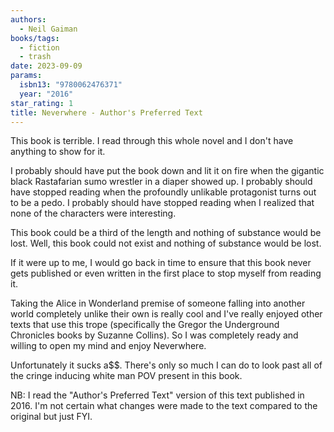 ```yaml
---
authors:
  - Neil Gaiman
books/tags:
  - fiction
  - trash
date: 2023-09-09
params:
  isbn13: "9780062476371"
  year: "2016"
star_rating: 1
title: Neverwhere - Author's Preferred Text
---
```


This book is terrible. I read through this whole novel and I don't have anything to show for it.

I probably should have put the book down and lit it on fire when the gigantic black Rastafarian sumo wrestler in a diaper showed up. I probably should have stopped reading when the profoundly unlikable protagonist turns out to be a pedo. I probably should have stopped reading when I realized that none of the characters were interesting.

<!--more-->

This book could be a third of the length and nothing of substance would be lost. Well, this book could not exist and nothing of substance would be lost.

If it were up to me, I would go back in time to ensure that this book never gets published or even written in the first place to stop myself from reading it.

Taking the Alice in Wonderland premise of someone falling into another world completely unlike their own is really cool and I've really enjoyed other texts that use this trope (specifically the Gregor the Underground Chronicles books by Suzanne Collins). So I was completely ready and willing to open my mind and enjoy Neverwhere.

Unfortunately it sucks a$$. There's only so much I can do to look past all of the cringe inducing white man POV present in this book.

NB: I read the "Author's Preferred Text" version of this text published in 2016. I'm not certain what changes were made to the text compared to the original but just FYI.
